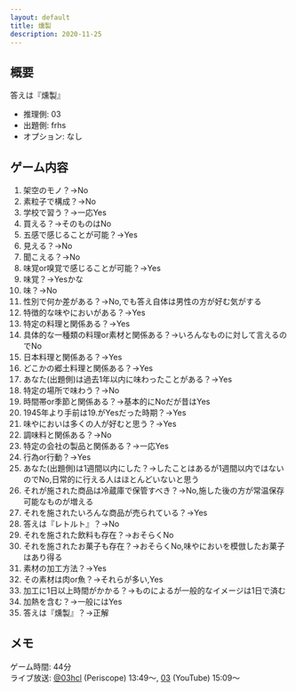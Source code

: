 ```yaml
---
layout: default
title: 燻製
description: 2020-11-25
---
```


## 概要

答えは『燻製』

- 推理側: 03
- 出題側: frhs
- オプション: なし

## ゲーム内容

1. 架空のモノ？→No
2. 素粒子で構成？→No
3. 学校で習う？→一応Yes
4. 買える？→そのものはNo
5. 五感で感じることが可能？→Yes
6. 見える？→No
7. 聞こえる？→No
8. 味覚or嗅覚で感じることが可能？→Yes
9. 味覚？→Yesかな
10. 味？→No
11. 性別で何か差がある？→No,でも答え自体は男性の方が好む気がする
12. 特徴的な味やにおいがある？→Yes
13. 特定の料理と関係ある？→Yes
14. 具体的な一種類の料理or素材と関係ある？→いろんなものに対して言えるのでNo
15. 日本料理と関係ある？→Yes
16. どこかの郷土料理と関係ある？→Yes
17. あなた(出題側)は過去1年以内に味わったことがある？→Yes
18. 特定の場所で味わう？→No
19. 時間帯or季節と関係ある？→基本的にNoだが昔はYes
20. 1945年より手前は19.がYesだった時期？→Yes
21. 味やにおいは多くの人が好むと思う？→Yes
22. 調味料と関係ある？→No
23. 特定の会社の製品と関係ある？→一応Yes
24. 行為or行動？→Yes
25. あなた(出題側)は1週間以内にした？→したことはあるが1週間以内ではないのでNo,日常的に行える人はほとんどいないと思う
26. それが施された商品は冷蔵庫で保管すべき？→No,施した後の方が常温保存可能なものが増える
27. それを施されたいろんな商品が売られている？→Yes
28. 答えは『レトルト』？→No
29. それを施された飲料も存在？→おそらくNo
30. それを施されたお菓子も存在？→おそらくNo,味やにおいを模倣したお菓子はあり得る
31. 素材の加工方法？→Yes
32. その素材は肉or魚？→それらが多い,Yes
33. 加工に1日以上時間がかかる？→ものによるが一般的なイメージは1日で済む
34. 加熱を含む？→一般にはYes
35. 答えは『燻製』？→正解

## メモ

ゲーム時間: 44分  
ライブ放送: [@03hcl](https://www.periscope.tv/03hcl/1eaKbnkmeeeKX?t=13m49s) (Periscope) 13:49～, [03](https://youtu.be/ENNQVgYka94?t=909s) (YouTube) 15:09～
